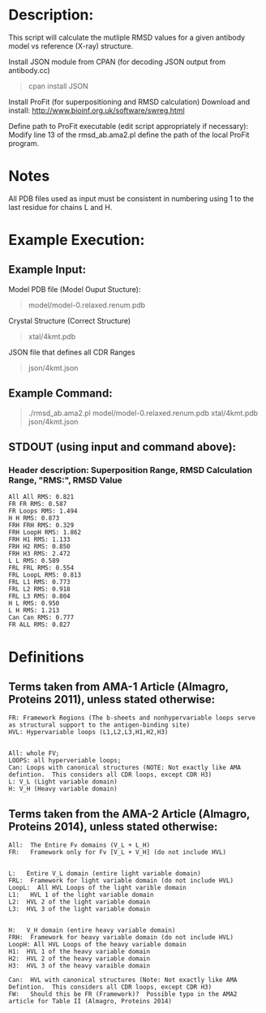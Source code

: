 
# Description:

This script will calculate the mutliple RMSD values for a given antibody model vs reference (X-ray) structure.

Install JSON module from CPAN (for decoding JSON output from antibody.cc)
 > cpan install JSON

Install ProFit (for superpositioning and RMSD calculation)
Download and install: http://www.bioinf.org.uk/software/swreg.html

Define path to ProFit executable (edit script appropriately if necessary):
Modify line 13 of the rmsd_ab.ama2.pl define the path of the local ProFit program.

# Notes

All PDB files used as input must be consistent in numbering using 1 to the last residue for chains L and H.

# Example Execution:

## Example Input:

Model PDB file (Model Ouput Stucture):
> model/model-0.relaxed.renum.pdb

Crystal Structure (Correct Structure)
> xtal/4kmt.pdb

JSON file that defines all CDR Ranges
> json/4kmt.json


## Example Command:
> ./rmsd_ab.ama2.pl model/model-0.relaxed.renum.pdb xtal/4kmt.pdb json/4kmt.json


## STDOUT (using input and command above):
### Header description: Superposition Range, RMSD Calculation Range, "RMS:", RMSD Value
```
All All RMS: 0.821
FR FR RMS: 0.587
FR Loops RMS: 1.494
H H RMS: 0.873
FRH FRH RMS: 0.329
FRH LoopH RMS: 1.862
FRH H1 RMS: 1.133
FRH H2 RMS: 0.850
FRH H3 RMS: 2.472
L L RMS: 0.589
FRL FRL RMS: 0.554
FRL LoopL RMS: 0.813
FRL L1 RMS: 0.773
FRL L2 RMS: 0.918
FRL L3 RMS: 0.804
H L RMS: 0.950
L H RMS: 1.213
Can Can RMS: 0.777
FR ALL RMS: 0.827
```


# Definitions

## Terms taken from AMA-1 Article (Almagro, Proteins 2011), unless stated otherwise:

```
FR: Framework Regions (The b-sheets and nonhypervariable loops serve as structural support to the antigen-binding site)
HVL: Hypervariable loops (L1,L2,L3,H1,H2,H3)


All: whole FV; 
LOOPS: all hyperveriable loops;
Can: Loops with canonical structures (NOTE: Not exactly like AMA defintion.  This considers all CDR loops, except CDR H3)
L: V_L (Light variable domain)
H: V_H (Heavy variable domain)
```

## Terms taken from the AMA-2 Article (Almagro, Proteins 2014), unless stated otherwise:

```
All:  The Entire Fv domains (V_L + L_H)
FR:   Framework only for Fv [V_L + V_H] (do not include HVL)


L:   Entire V_L domain (entire light variable domain)
FRL:  Framework for light variable domain (do not include HVL)
LoopL:  All HVL Loops of the light varible domain
L1:   HVL 1 of the light variable domain
L2:  HVL 2 of the light variable domain
L3:  HVL 3 of the light variable domain


H:   V_H domain (entire heavy variable domain)
FRH:  Framework for heavy variable domain (do not include HVL)
LoopH: All HVL Loops of the heavy variable domain
H1:  HVL 1 of the heavy variable domain
H2:  HVL 2 of the heavy variable domain
H3:  HVL 3 of the heavy varaible domain

Can:  HVL with canonical structures (Note: Not exactly like AMA Defintion.  This considers all CDR loops, except CDR H3)
FW:   Should this be FR (Framework)?  Possible typo in the AMA2 article for Table II (Almagro, Proteins 2014)
```
